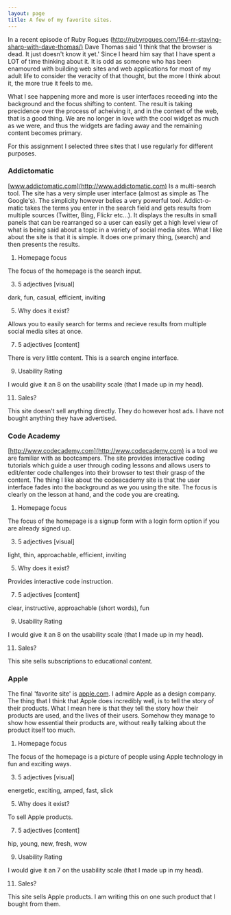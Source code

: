 ```yaml
---
layout: page
title: A few of my favorite sites.
---
```


In a recent episode of Ruby Rogues ([http://rubyrogues.com/164-rr-staying-sharp-with-dave-thomas/)](http://rubyrogues.com/164-rr-staying-sharp-with-dave-thomas/) Dave Thomas said 'I think that the browser is dead. It just doesn't know it yet.' Since I heard him say that I have spent a LOT of time thinking about it. It is odd as someone who has been enamoured with building web sites and web applications for most of my adult life to consider the veracity of that thought, but the more I think about it, the more true it feels to me.

What I see happening more and more is user interfaces receeding into the background and the focus shifting to content. The result is taking precidence over the process of acheiving it, and in the context of the web, that is a good thing. We are no longer in love with the cool widget as much as we were, and thus the widgets are fading away and the remaining content becomes primary.

For this assignment I selected three sites that I use regularly for different purposes.

### Addictomatic

[www.addictomatic.com](http://www.addictomatic.com) Is a multi-search tool. The site has a very simple user interface (almost as simple as The Google's). The simplicity however belies a very powerful tool. Addict-o-matic takes the terms you enter in the search field and gets results from multiple sources (Twitter, Bing, Flickr etc...). It displays the results in small panels that can be rearranged so a user can easily get a high level view of what is being said about a topic in a variety of social media sites. What I like about the site is that it is simple. It does one primary thing, (search) and then presents the results.

1.  Homepage focus

The focus of the homepage is the search input.

3.  5 adjectives [visual]

dark, fun, casual, efficient, inviting

5.  Why does it exist?

Allows you to easily search for terms and recieve results from multiple social media sites at once.

7.  5 adjectives [content]

There is very little content. This is a search engine interface.

9.  Usability Rating

I would give it an 8 on the usability scale (that I made up in my head).

11.  Sales?

This site doesn't sell anything directly. They do however host ads. I have not bought anything they have advertised.

### Code Academy

[http://www.codecademy.com](http://www.codecademy.com) is a tool we are familiar with as bootcampers. The site provides interactive coding tutorials which guide a user through coding lessons and allows users to edit/enter code challenges into their browser to test their grasp of the content. The thing I like about the codeacademy site is that the user interface fades into the background as we you using the site. The focus is clearly on the lesson at hand, and the code you are creating.

1.  Homepage focus

The focus of the homepage is a signup form with a login form option if you are already signed up.

3.  5 adjectives [visual]

light, thin, approachable, efficient, inviting

5.  Why does it exist?

Provides interactive code instruction.

7.  5 adjectives [content]

clear, instructive, approachable (short words), fun

9.  Usability Rating

I would give it an 8 on the usability scale (that I made up in my head).

11.  Sales?

This site sells subscriptions to educational content.

### Apple

The final 'favorite site' is [apple.com](http://apple.com). I admire Apple as a design company. The thing that I think that Apple does incredibly well, is to tell the story of their products. What I mean here is that they tell the story how their products are used, and the lives of their users. Somehow they manage to show how essential their products are, without really talking about the product itself too much.

1.  Homepage focus

The focus of the homepage is a picture of people using Apple technology in fun and exciting ways.

3.  5 adjectives [visual]

energetic, exciting, amped, fast, slick

5.  Why does it exist?

To sell Apple products.

7.  5 adjectives [content]

hip, young, new, fresh, wow

9.  Usability Rating

I would give it an 7 on the usability scale (that I made up in my head).

11.  Sales?

This site sells Apple products. I am writing this on one such product that I bought from them.